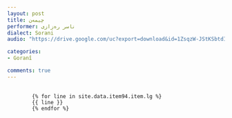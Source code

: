 ```yaml
---
layout: post
title: چیمەن
performer: ناسر ره‌زازی
dialect: Sorani
audio: "https://drive.google.com/uc?export=download&id=1ZsqzW-JStKSbtdIXxhcjSOXuaR6s66IY"

categories:
- Goranî

comments: true
---
```


<div class="language-plaintext highlighter-rouge">
    <div class="highlight">
        <pre class="highlight">
            <code>
        {% for line in site.data.item94.item.lg %}
        {{ line }}
        {% endfor %}
            </code>
        </pre>
    </div>
</div>

